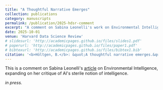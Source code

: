 ```yaml
---
title: "A Thoughtful Narrative Emerges"
collection: publications
category: manuscripts
permalink: /publication/2025-hdsr-comment
excerpt: "A comment on Sabina Leonelli's work on Environmental Intelligence."
date: 2025-10-01
venue: 'Harvard Data Science Review'
# slidesurl: 'http://academicpages.github.io/files/slides1.pdf'
# paperurl: 'http://academicpages.github.io/files/paper1.pdf'
# bibtexurl: 'http://academicpages.github.io/files/bibtex1.bib'
citation: '<b>Höltgen, B.</b>: &quot;A thoughtful narrative emerges.&quot; <i>Harvard Data Science Review</i>. 2025.'
---
```

This is a comment on Sabina Leonelli's [article](https://hdsr.mitpress.mit.edu/pub/mx9vpa0b/release/1) on Environmental Intelligence, expanding on her critique of AI's sterile notion of intelligence.

<i>in press.</i>
